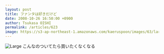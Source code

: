 ```yaml
---
layout: post
title: ファンタは好きだけど
date: 2008-10-26 16:50:00 +0900
author: Tsukasa OISHI
permalink: /articles/623
image: https://s3-ap-northeast-1.amazonaws.com/kaeruspoon/images/63/large.JPG?1300876166
---
```


![Large](https://s3-ap-northeast-1.amazonaws.com/kaeruspoon/images/63/large.JPG?1300876166)
こんなのついてたら買いたくなくなる

